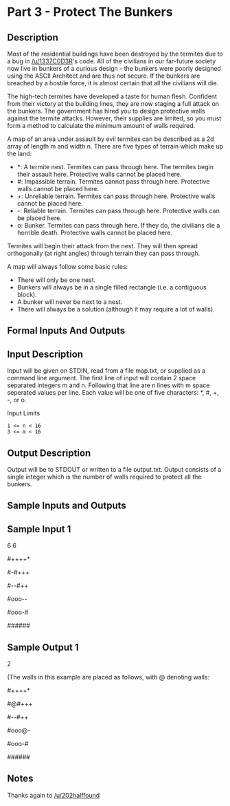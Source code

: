 # Part 3 - Protect The Bunkers
<div class="md"><h2>Description</h2>
<p>Most of the residential buildings have been destroyed by the termites due to a bug in <a href="/u/1337C0D3R">/u/1337C0D3R</a>'s code. All of the civilians in our far-future society now live in bunkers of a curious design - the bunkers were poorly designed using the ASCII Architect and are thus not secure. If the bunkers are breached by a hostile force, it is almost certain that all the civilians will die.</p>
<p>The high-tech termites have developed a taste for human flesh. Confident from their victory at the building lines, they are now staging a full attack on the bunkers. The government has hired you to design protective walls against the termite attacks. However, their supplies are limited, so you must form a method to calculate the minimum amount of walls required.</p>
<p>A map of an area under assault by evil termites can be described as a 2d array of length m and width n. There are five types of terrain which make up the land:</p>
<ul>
<li>*: A termite nest. Termites can pass through here. The termites begin their assault here. Protective walls cannot be placed here.</li>
<li>#: Impassible terrain. Termites cannot pass through here. Protective walls cannot be placed here.</li>
<li>+: Unreliable terrain. Termites can pass through here. Protective walls cannot be placed here.</li>
<li>-: Reliable terrain. Termites can pass through here. Protective walls can be placed here.</li>
<li>o: Bunker. Termites can pass through here. If they do, the civilians die a horrible death. Protective walls cannot be placed here.</li>
</ul>
<p>Termites will begin their attack from the nest. They will then spread orthogonally (at right angles) through terrain they can pass through.</p>
<p>A map will always follow some basic rules:</p>
<ul>
<li>There will only be one nest.</li>
<li>Bunkers will always be in a single filled rectangle (i.e. a contiguous block).</li>
<li>A bunker will never be next to a nest.</li>
<li>There will always be a solution (although it may require a lot of walls).</li>
</ul>
<h2>Formal Inputs And Outputs</h2>
<h2>Input Description</h2>
<p>Input will be given on STDIN, read from a file map.txt, or supplied as a command line argument. The first line of input will contain 2 space separated integers m and n. Following that line are n lines with m space seperated values per line. Each value will be one of five characters: *, #, +, -, or o.</p>
<p>Input Limits</p>
<pre><code>1 &lt;= n &lt; 16
3 &lt;= m &lt; 16
</code></pre>
<h2>Output Description</h2>
<p>Output will be to STDOUT or written to a file output.txt. Output consists of a single integer which is the number of walls required to protect all the bunkers.</p>
<h2>Sample Inputs and Outputs</h2>
<h2>Sample Input 1</h2>
<p>6 6</p>
<p>#++++*</p>
<p>#-#+++</p>
<p>#--#++</p>
<p>#ooo--</p>
<p>#ooo-#</p>
<p>######</p>
<h2>Sample Output 1</h2>
<p>2</p>
<p>(The walls in this example are placed as follows, with @ denoting walls:</p>
<p>#++++* </p>
<p>#@#+++</p>
<p>#--#++</p>
<p>#ooo@-</p>
<p>#ooo-#</p>
<p>######</p>
<h2>Notes</h2>
<p>Thanks again to <a href="/u/202halffound">/u/202halffound</a></p>
</div>
